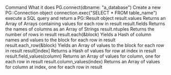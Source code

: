Command 	What it does
PG.connect(dbname: "a_database") 	Create a new PG::Connection object
connection.exec("SELECT * FROM table_name") 	execute a SQL query and return a PG::Result object
result.values 	Returns an Array of Arrays containing values for each row in result
result.fields 	Returns the names of columns as an Array of Strings
result.ntuples 	Returns the number of rows in result
result.each(&block) 	Yields a Hash of column names and values to the block for each row in result
result.each_row(&block) 	Yields an Array of values to the block for each row in result
result[index] 	Returns a Hash of values for row at index in result
result.field_values(column) 	Returns an Array of values for column, one for each row in result
result.column_values(index) 	Returns an Array of values for column at index, one for each row in result
